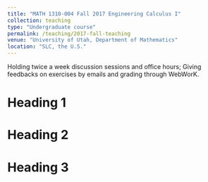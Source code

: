 ```yaml
---
title: "MATH 1310-004 Fall 2017 Engineering Calculus I"
collection: teaching
type: "Undergraduate course"
permalink: /teaching/2017-fall-teaching
venue: "University of Utah, Department of Mathematics"
location: "SLC, the U.S."
---
```


Holding twice a week discussion sessions and office hours; Giving feedbacks on exercises by emails and grading through WebWorK.

Heading 1
======

Heading 2
======

Heading 3
======
